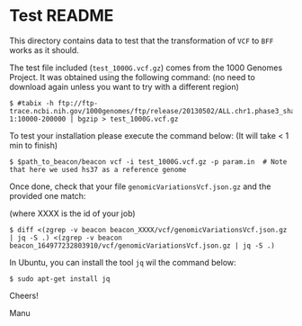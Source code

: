 # Test README

This directory contains data to test that the transformation of `VCF` to `BFF` works as it should.

The test file included (`test_1000G.vcf.gz`) comes from the 1000 Genomes Project. It was obtained using the following command:
(no need to download again unless you want to try with a different region)

    $ #tabix -h ftp://ftp-trace.ncbi.nih.gov/1000genomes/ftp/release/20130502/ALL.chr1.phase3_shapeit2_mvncall_integrated_v5a.20130502.genotypes.vcf.gz 1:10000-200000 | bgzip > test_1000G.vcf.gz

To test your installation please execute the command below:
(It will take < 1 min to finish) 

    $ $path_to_beacon/beacon vcf -i test_1000G.vcf.gz -p param.in  # Note that here we used hs37 as a reference genome

Once done, check that your file `genomicVariationsVcf.json.gz` and the provided one match:

(where XXXX is the id of your job)

    $ diff <(zgrep -v beacon beacon_XXXX/vcf/genomicVariationsVcf.json.gz | jq -S .) <(zgrep -v beacon beacon_164977232803910/vcf/genomicVariationsVcf.json.gz | jq -S .) 

In Ubuntu, you can install the tool `jq` wil the command below:

    $ sudo apt-get install jq

Cheers!

Manu
